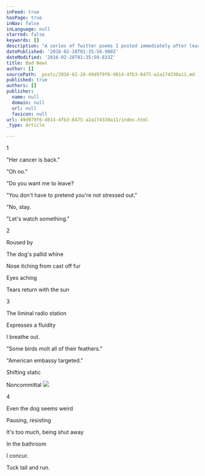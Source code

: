 ```yaml
---
inFeed: true
hasPage: true
inNav: false
inLanguage: null
starred: false
keywords: []
description: "A series of Twitter poems I posted immediately after learning that my mom's cancer had returned.  "
datePublished: '2016-02-28T01:35:56.900Z'
dateModified: '2016-02-28T01:35:50.833Z'
title: Bad News
author: []
sourcePath: _posts/2016-02-28-49d979f6-d014-4fb3-8475-a2a174330a11.md
published: true
authors: []
publisher:
  name: null
  domain: null
  url: null
  favicon: null
url: 49d979f6-d014-4fb3-8475-a2a174330a11/index.html
_type: Article

---
```

1

"Her cancer is back."

"Oh no."

"Do you want me to leave?

"You don't have to pretend you're not stressed out."

"No, stay.

"Let's watch something."

2

Roused by

The dog's pallid whine

Nose itching from cast off fur

Eyes aching

Tears return with the sun

3

The liminal radio station

Expresses a fluidity

I breathe out.

"Some birds molt all of their feathers."

"American embassy targeted."

Shifting static

Noncommittal
![](https://the-grid-user-content.s3-us-west-2.amazonaws.com/7c710e24-82da-468b-b096-2c8b7b396af6.JPG)

4

Even the dog seems weird

Pausing, resisting

It's too much, being shut away

In the bathroom

I concur. 

Tuck tail and run.